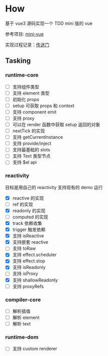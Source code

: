 <!--
 * @Author: Lin zefan
 * @Date: 2022-03-15 14:38:12
 * @LastEditTime: 2022-03-17 17:50:38
 * @LastEditors: Lin zefan
 * @Description:
 * @FilePath: \mini-vue3\README.md
 *
-->
<!-- [CN](README.md) / [EN](README_EN.md) -->

# How

基于 vue3 源码实现一个 TDD mini 版的 vue<br>

参考项目: [mini-vue](https://github.com/cuixiaorui/mini-vue) <br>

实现过程记录：[传送门](https://juejin.cn/column/6975739941984665630)

## Tasking

### runtime-core

- [ ] 支持组件类型
- [ ] 支持 element 类型
- [ ] 初始化 props
- [ ] setup 可获取 props 和 context
- [ ] 支持 component emit
- [ ] 支持 proxy
- [ ] 可以在 render 函数中获取 setup 返回的对象
- [ ] nextTick 的实现
- [ ] 支持 getCurrentInstance
- [ ] 支持 provide/inject
- [ ] 支持最基础的 slots
- [ ] 支持 Text 类型节点
- [ ] 支持 $el api

### reactivity

目标是用自己的 reactivity 支持现有的 demo 运行

- [x] reactive 的实现
- [ ] ref 的实现
- [x] readonly 的实现
- [ ] computed 的实现
- [x] track 依赖收集
- [x] trigger 触发依赖
- [x] 支持 isReactive
- [x] 支持嵌套 reactive
- [ ] 支持 toRaw
- [x] 支持 effect.scheduler
- [x] 支持 effect.stop
- [x] 支持 isReadonly
- [ ] 支持 isProxy
- [x] 支持 shallowReadonly
- [ ] 支持 proxyRefs

### compiler-core

- [ ] 解析插值
- [ ] 解析 element
- [ ] 解析 text

### runtime-dom

- [ ] 支持 custom renderer
